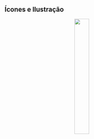 ## Ícones e Ilustração
<p align="center">
  
<img src ="Ícones e Ilustração/Imagens/C:\Users\Mateus Verçosa\OneDrive\Área de Trabalho\Img.Lumina\Ícones Lumina.png" style="width:31%"/>

</p>
